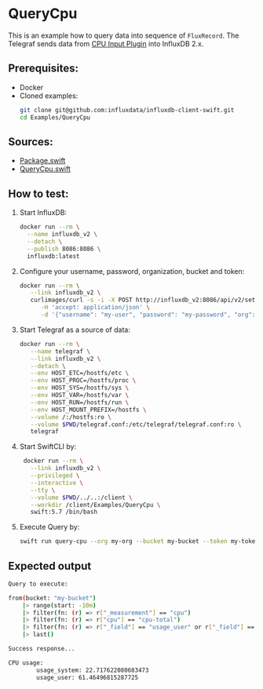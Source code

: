 # QueryCpu

This is an example how to query data into sequence of `FluxRecord`.
The Telegraf sends data from [CPU Input Plugin](https://github.com/influxdata/telegraf/blob/master/plugins/inputs/cpu/README.md) into InfluxDB 2.x.

## Prerequisites:
- Docker
- Cloned examples:
   ```bash
   git clone git@github.com:influxdata/influxdb-client-swift.git
   cd Examples/QueryCpu
   ```

## Sources:
- [Package.swift](/Examples/QueryCpu/Package.swift)
- [QueryCpu.swift](/Examples/QueryCpu/Sources/QueryCpu/QueryCpu.swift)

## How to test:
1. Start InfluxDB:
    ```bash
    docker run --rm \
      --name influxdb_v2 \
      --detach \
      --publish 8086:8086 \
      influxdb:latest
    ```
1. Configure your username, password, organization, bucket and token:
   ```bash
   docker run --rm \
      --link influxdb_v2 \
      curlimages/curl -s -i -X POST http://influxdb_v2:8086/api/v2/setup \
         -H 'accept: application/json' \
         -d '{"username": "my-user", "password": "my-password", "org": "my-org", "bucket": "my-bucket", "token": "my-token"}'
   ```
1. Start Telegraf as a source of data:
   ```bash
   docker run --rm \
      --name telegraf \
      --link influxdb_v2 \
      --detach \
      --env HOST_ETC=/hostfs/etc \
      --env HOST_PROC=/hostfs/proc \
      --env HOST_SYS=/hostfs/sys \
      --env HOST_VAR=/hostfs/var \
      --env HOST_RUN=/hostfs/run \
      --env HOST_MOUNT_PREFIX=/hostfs \
      --volume /:/hostfs:ro \
      --volume $PWD/telegraf.conf:/etc/telegraf/telegraf.conf:ro \
      telegraf
   ```
1. Start SwiftCLI by:
   ```bash
    docker run --rm \
      --link influxdb_v2 \
      --privileged \
      --interactive \
      --tty \
      --volume $PWD/../..:/client \
      --workdir /client/Examples/QueryCpu \
      swift:5.7 /bin/bash
   ```
1. Execute Query by:
   ```bash
   swift run query-cpu --org my-org --bucket my-bucket --token my-token --url http://influxdb_v2:8086
   ```

## Expected output

```bash
Query to execute:

from(bucket: "my-bucket")
    |> range(start: -10m)
    |> filter(fn: (r) => r["_measurement"] == "cpu")
    |> filter(fn: (r) => r["cpu"] == "cpu-total")
    |> filter(fn: (r) => r["_field"] == "usage_user" or r["_field"] == "usage_system")
    |> last()

Success response...

CPU usage:
        usage_system: 22.717622080683473
        usage_user: 61.46496815287725
```
